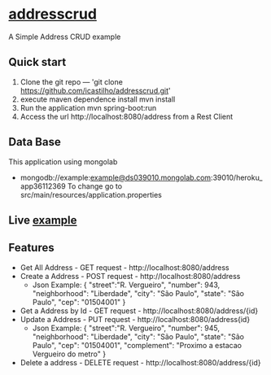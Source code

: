 # [addresscrud](https://addresscrud.herokuapp.com/)
A Simple Address CRUD example


## Quick start
1. Clone the git repo — 'git clone https://github.com/icastilho/addresscrud.git'
2. execute maven dependence install
	mvn install 
3. Run the application
	mvn spring-boot:run
3. Access the url http://localhost:8080/address from a Rest Client


## Data Base
This application using mongolab 
* mongodb://example:example@ds039010.mongolab.com:39010/heroku_app36112369
To change go to src/main/resources/application.properties

## Live [example](https://addresscrud.herokuapp.com/)

## Features

* Get All Address - GET request - http://localhost:8080/address
* Create a Address - POST request - http://localhost:8080/address
	- Json Example: {
					"street":"R. Vergueiro",
					"number": 943,
					"neighborhood": "Liberdade",
					"city": "São Paulo",
					"state": "São Paulo",
					"cep": "01504001"
					}
* Get a Address by Id - GET request - http://localhost:8080/address/{id}
* Update a Address - PUT request - http://localhost:8080/address{id}
	- Json Example: {
					"street":"R. Vergueiro",
					"number": 945,
					"neighborhood": "Liberdade",
					"city": "São Paulo",
					"state": "São Paulo",
					"cep": "01504001",
					"complement": "Proximo a estacao Vergueiro do metro"
					}
* Delete a address - DELETE request -  http://localhost:8080/address/{id}